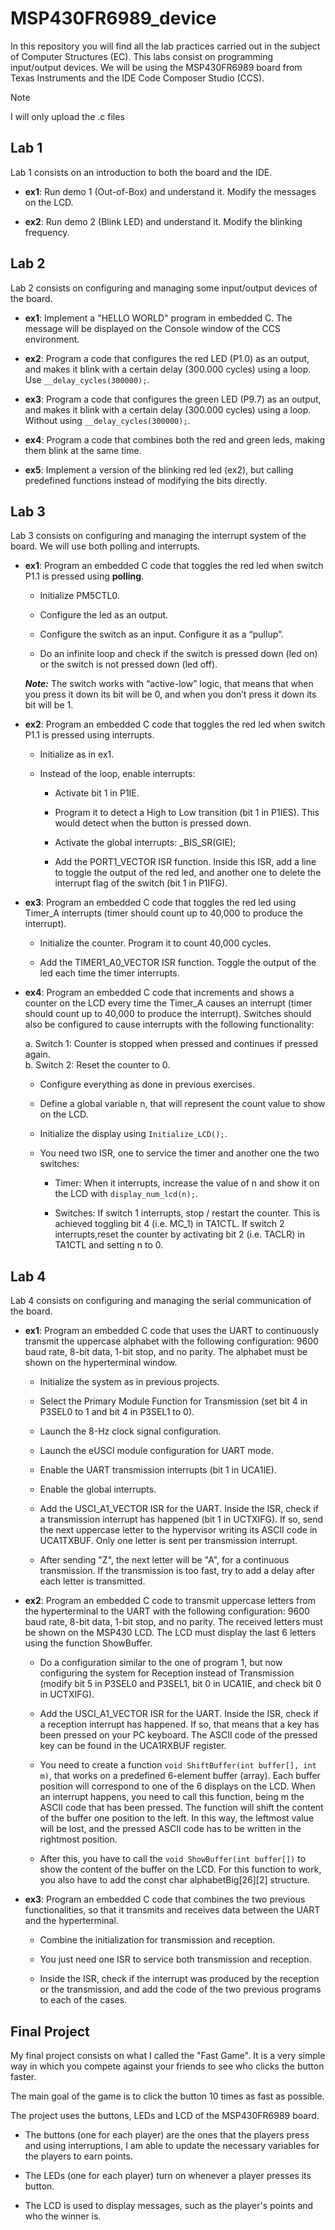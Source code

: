 # MSP430FR6989_device
In this repository you will find all the lab practices carried out in the subject of Computer Structures (EC). This labs consist on programming input/output devices. We will be using the MSP430FR6989 board from Texas Instruments and the IDE Code Composer Studio (CCS).

> [!NOTE]
> I will only upload the .c files

## Lab 1

Lab 1 consists on an introduction to both the board and the IDE.

- **ex1**: Run demo 1 (Out-of-Box) and understand it. Modify the messages on the LCD.

- **ex2**: Run demo 2 (Blink LED) and understand it. Modify the blinking frequency.

## Lab 2

Lab 2 consists on configuring and managing some input/output devices of the board.

- **ex1**: Implement a "HELLO WORLD" program in embedded C. The message will be displayed on the Console window of the CCS environment.

- **ex2**: Program a code that configures the red LED (P1.0) as an output, and makes it blink with a certain delay (300.000 cycles) using a loop. Use ```__delay_cycles(300000);```.

- **ex3**: Program a code that configures the green LED (P9.7) as an output, and makes it blink with a certain delay (300.000 cycles) using a loop. Without using ```__delay_cycles(300000);```.

- **ex4**: Program a code that combines both the red and green leds, making them blink at the same time.

- **ex5**: Implement a version of the blinking red led (ex2), but calling predefined functions instead of modifying the bits directly.

## Lab 3

Lab 3 consists on configuring and managing the interrupt system of the board. We will use both polling and interrupts.

- **ex1**: Program an embedded C code that toggles the red led when switch P1.1 is pressed using **polling**.

	- Initialize PM5CTL0.

	- Configure the led as an output.

	- Configure the switch as an input. Configure it as a “pullup”.

	- Do an infinite loop and check if the switch is pressed down (led on) or the switch is not pressed down (led off). <br>

	<b>*Note:*</b> The switch works with “active-low” logic, that means that when you press it
down its bit will be 0, and when you don’t press it down its bit will be 1.

- **ex2**: Program an embedded C code that toggles the red led when switch P1.1 is pressed using interrupts.

	- Initialize as in ex1.

	- Instead of the loop, enable interrupts:

		- Activate bit 1 in P1IE.

		- Program it to detect a High to Low transition (bit 1 in P1IES). This would detect when the button is pressed down.

		- Activate the global interrupts: _BIS_SR(GIE);

		- Add the PORT1_VECTOR ISR function. Inside this ISR, add a line to toggle the output of the red led, and another one to delete the interrupt flag of the switch (bit 1 in P1IFG). 

- **ex3**: Program an embedded C code that toggles the red led using Timer_A interrupts (timer should count up to 40,000 to produce the interrupt).

	- Initialize the counter. Program it to count 40,000 cycles.

	- Add the TIMER1_A0_VECTOR ISR function. Toggle the output of the led each time the timer interrupts.

- **ex4**: Program an embedded C code that increments and shows a counter on the LCD every time the Timer_A causes an interrupt (timer should count up to 40,000 to produce the interrupt). Switches should also be configured to cause interrupts with the following functionality:<br>

	a. Switch 1: Counter is stopped when pressed and continues if pressed again. <br>
	b. Switch 2: Reset the counter to 0. <br>

	- Configure everything as done in previous exercises.

	-  Define a global variable n, that will represent the count value to show on the LCD.

	- Initialize the display using ```Initialize_LCD();```.

	-  You need two ISR, one to service the timer and another one the two switches:

		- Timer: When it interrupts, increase the value of n and show it on the LCD with ```display_num_lcd(n);```.

		- Switches: If switch 1 interrupts, stop / restart the counter. This is achieved toggling bit 4 (i.e. MC_1) in TA1CTL. If switch 2 interrupts,reset the counter by activating bit 2 (i.e. TACLR) in TA1CTL and setting n to 0.

## Lab 4

Lab 4 consists on configuring and managing the serial communication of the board.

- **ex1**: Program an embedded C code that uses the UART to continuously transmit the uppercase alphabet with the following configuration: 9600 baud rate, 8-bit data, 1-bit stop, and no parity. The alphabet must be shown on the hyperterminal window.

	- Initialize the system as in previous projects.
	
	- Select the Primary Module Function for Transmission (set bit 4 in P3SEL0 to 1 and bit 4 in P3SEL1 to 0).

	- Launch the 8-Hz clock signal configuration.

	- Launch the eUSCI module configuration for UART mode.

	- Enable the UART transmission interrupts (bit 1 in UCA1IE).

	- Enable the global interrupts.

	- Add the USCI_A1_VECTOR ISR for the UART. Inside the ISR, check if a transmission interrupt has happened (bit 1 in UCTXIFG). If so, send the next uppercase letter to the hypervisor writing its ASCII code in UCA1TXBUF. Only one letter is sent per transmission interrupt.

	- After sending "Z", the next letter will be "A", for a continuous transmission. If the transmission is too fast, try to add a delay after each letter is transmitted.

- **ex2**: Program an embedded C code to transmit uppercase letters from the hyperterminal to the UART with the following configuration: 9600 baud rate, 8-bit data, 1-bit stop, and no parity. The received letters must be shown on the MSP430 LCD. The LCD must display the last 6 letters using the function ShowBuffer.

	- Do a configuration similar to the one of program 1, but now configuring the system for Reception instead of Transmission (modify bit 5 in P3SEL0 and P3SEL1, bit 0 in UCA1IE, and check bit 0 in UCTXIFG).

	- Add the USCI_A1_VECTOR ISR for the UART. Inside the ISR, check if a reception interrupt has happened. If so, that means that a key has been pressed on your PC keyboard. The ASCII code of the pressed key can be found in the UCA1RXBUF register. 

	- You need to create a function ``void ShiftBuffer(int buffer[], int m)``, that works on a predefined 6-element buffer (array). Each buffer position will correspond to one of the 6 displays on the LCD. When an interrupt happens, you need to call this function, being m the ASCII code that has been pressed. The function will shift the content of the buffer one position to the left. In this way, the leftmost value will be lost, and the pressed ASCII code has to be written in the rightmost position. 
	
	- After this, you have to call the ``void ShowBuffer(int buffer[])`` to show the content of the buffer on the LCD. For this function to work, you also have to add the const char alphabetBig[26][2] structure.

- **ex3**: Program an embedded C code that combines the two previous functionalities, so that it transmits and receives data between the UART and the hyperterminal.

	- Combine the initialization for transmission and reception.

	- You just need one ISR to service both transmission and reception.
	
	- Inside the ISR, check if the interrupt was produced by the reception or the transmission, and add the code of the two previous programs to each of the cases.

## Final Project

My final project consists on what I called the "Fast Game". It is a very simple way in which you compete against your friends to see who clicks the button faster.

The main goal of the game is to click the button 10 times as fast as possible.

The project uses the buttons, LEDs and LCD of the MSP430FR6989 board.

- The buttons (one for each player) are the ones that the players press and using interruptions, I am able to update the necessary variables for the players to earn points.

- The LEDs (one for each player) turn on whenever a player presses its button.

- The LCD is used to display messages, such as the player's points and who the winner is.